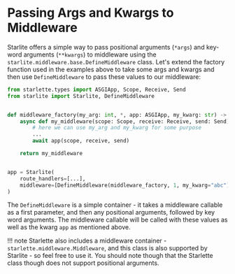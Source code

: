 # Passing Args and Kwargs to Middleware

Starlite offers a simple way to pass positional arguments (`*args`) and key-word arguments (`**kwargs`) to middleware
using the `starlite.middleware.base.DefineMiddleware` class. Let's extend the factory function used in the examples above
to take some args and kwargs and then use `DefineMiddleware` to pass these values to our middleware:

```python
from starlette.types import ASGIApp, Scope, Receive, Send
from starlite import Starlite, DefineMiddleware


def middleware_factory(my_arg: int, *, app: ASGIApp, my_kwarg: str) -> ASGIApp:
    async def my_middleware(scope: Scope, receive: Receive, send: Send) -> None:
        # here we can use my_arg and my_kwarg for some purpose
        ...
        await app(scope, receive, send)

    return my_middleware


app = Starlite(
    route_handlers=[...],
    middleware=[DefineMiddleware(middleware_factory, 1, my_kwarg="abc")],
)
```

The `DefineMiddleware` is a simple container - it takes a middleware callable as a first parameter, and then any
positional arguments, followed by key word arguments. The middleware callable will be called with these values as well
as the kwarg `app` as mentioned above.

!!! note
Starlette also includes a middleware container - `starlette.middleware.Middleware`, and this class is also supported
by Starlite - so feel free to use it. You should note though that the Starlette class though does not support
positional arguments.
